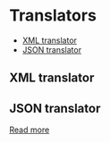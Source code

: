 # Translators

* [XML translator](#xml-translator)
* [JSON translator](#json-translator)

## XML translator

## JSON translator

[Read more](https://github.com/gode-ting/LoanBroaker/tree/master/Packages/TranslatorJson)